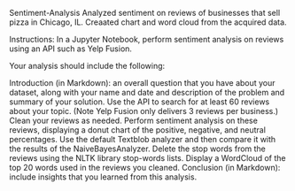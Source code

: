 Sentiment-Analysis
Analyzed sentiment on reviews of businesses that sell pizza in Chicago, IL. Creaated chart and word cloud from the acquired data.

Instructions:
In a Jupyter Notebook, perform sentiment analysis on reviews using an API such as Yelp Fusion.

Your analysis should include the following:

Introduction (in Markdown): an overall question that you have about your dataset, along with your name and date and description of the problem and summary of your solution.
Use the API to search for at least 60 reviews about your topic. (Note Yelp Fusion only delivers 3 reviews per business.)
Clean your reviews as needed.
Perform sentiment analysis on these reviews, displaying a donut chart of the positive, negative, and neutral percentages. Use the default Textblob analyzer and then compare it with the results of the NaiveBayesAnalyzer.
Delete the stop words from the reviews using the NLTK library stop-words lists.
Display a WordCloud of the top 20 words used in the reviews you cleaned.
Conclusion (in Markdown): include insights that you learned from this analysis.
